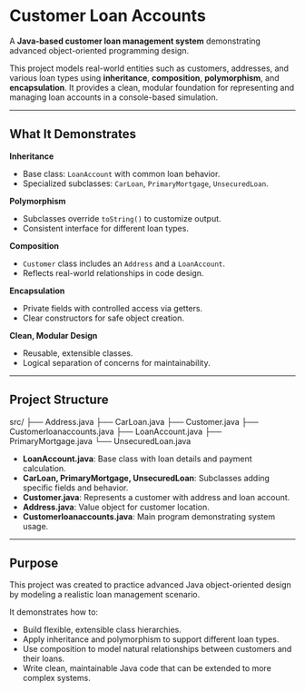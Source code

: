 # Customer Loan Accounts

A **Java-based customer loan management system** demonstrating advanced object-oriented programming design.  

This project models real-world entities such as customers, addresses, and various loan types using **inheritance**, **composition**, **polymorphism**, and **encapsulation**. It provides a clean, modular foundation for representing and managing loan accounts in a console-based simulation.

---

## What It Demonstrates

**Inheritance**  
- Base class: `LoanAccount` with common loan behavior.  
- Specialized subclasses: `CarLoan`, `PrimaryMortgage`, `UnsecuredLoan`.  

**Polymorphism**  
- Subclasses override `toString()` to customize output.  
- Consistent interface for different loan types.  

**Composition**  
- `Customer` class includes an `Address` and a `LoanAccount`.  
- Reflects real-world relationships in code design.  

**Encapsulation**  
- Private fields with controlled access via getters.  
- Clear constructors for safe object creation.  

**Clean, Modular Design**  
- Reusable, extensible classes.  
- Logical separation of concerns for maintainability.

---

## Project Structure
src/
├── Address.java
├── CarLoan.java
├── Customer.java
├── Customerloanaccounts.java
├── LoanAccount.java
├── PrimaryMortgage.java
└── UnsecuredLoan.java


- **LoanAccount.java**: Base class with loan details and payment calculation.  
- **CarLoan, PrimaryMortgage, UnsecuredLoan**: Subclasses adding specific fields and behavior.  
- **Customer.java**: Represents a customer with address and loan account.  
- **Address.java**: Value object for customer location.  
- **Customerloanaccounts.java**: Main program demonstrating system usage.

---

## Purpose

This project was created to practice advanced Java object-oriented design by modeling a realistic loan management scenario.

It demonstrates how to:

- Build flexible, extensible class hierarchies.
- Apply inheritance and polymorphism to support different loan types.
- Use composition to model natural relationships between customers and their loans.
- Write clean, maintainable Java code that can be extended to more complex systems.
